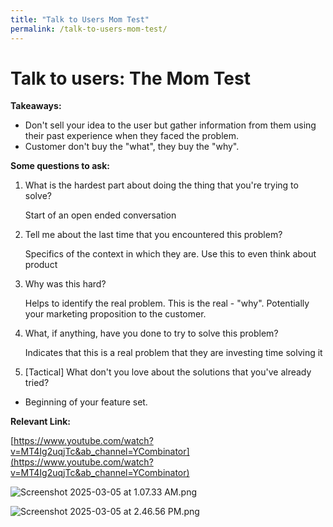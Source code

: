 ```yaml
---
title: "Talk to Users Mom Test"
permalink: /talk-to-users-mom-test/
---
```


# Talk to users: The Mom Test

**Takeaways:**

- Don't sell your idea to the user but gather information from them using their past experience when they faced the problem.
- Customer don't buy the "what", they buy the "why".

**Some questions to ask:**

1. What is the hardest part about doing the thing that you're trying to solve?
    
    Start of an open ended conversation
    
2. Tell me about the last time that you encountered this problem?
    
    Specifics of the context in which they are. Use this to even think about product 
    
3. Why was this hard?
    
    Helps to identify the real problem. This is the real - "why". Potentially your marketing proposition to the customer.  
    
4. What, if anything, have you done to try to solve this problem?
    
    Indicates that this is a real problem that they are investing time solving it 
    
5. [Tactical] What don't you love about the solutions that you've already tried?
- Beginning of your feature set.

**Relevant Link:** 

[https://www.youtube.com/watch?v=MT4Ig2uqjTc&ab_channel=YCombinator](https://www.youtube.com/watch?v=MT4Ig2uqjTc&ab_channel=YCombinator)

![Screenshot 2025-03-05 at 1.07.33 AM.png](Screenshot_2025-03-05_at_1.07.33_AM.png)

![Screenshot 2025-03-05 at 2.46.56 PM.png](Screenshot_2025-03-05_at_2.46.56_PM.png)